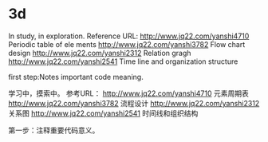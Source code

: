 # 3d

In study, in exploration.
Reference URL:
http://www.jq22.com/yanshi4710  Periodic table of ele ments
http://www.jq22.com/yanshi3782  Flow chart design
http://www.jq22.com/yanshi2312  Relation gragh
http://www.jq22.com/yanshi2541  Time line and organization structure



first step:Notes important code meaning.



学习中，摸索中。
参考URL：
http://www.jq22.com/yanshi4710  元素周期表
http://www.jq22.com/yanshi3782  流程设计
http://www.jq22.com/yanshi2312  关系图
http://www.jq22.com/yanshi2541  时间线和组织结构



第一步：注释重要代码意义。
